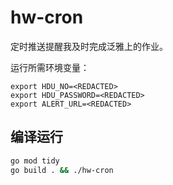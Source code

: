 # hw-cron
定时推送提醒我及时完成泛雅上的作业。

运行所需环境变量：
```
export HDU_NO=<REDACTED>
export HDU_PASSWORD=<REDACTED>
export ALERT_URL=<REDACTED>
```

## 编译运行
```bash
go mod tidy
go build . && ./hw-cron
```
